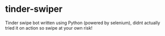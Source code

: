 # tinder-swiper
Tinder swipe bot written using Python (powered by selenium), didnt actually tried it on action so swipe at your own risk!
